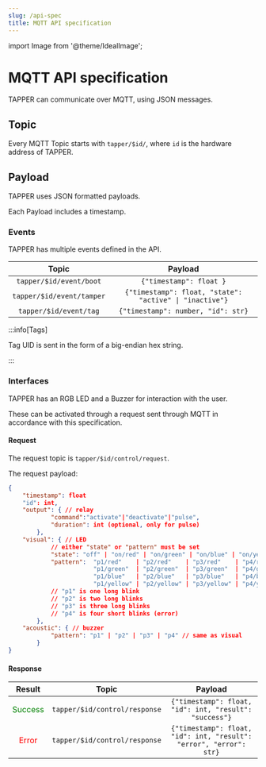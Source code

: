 ```yaml
---
slug: /api-spec
title: MQTT API specification
---
```


import Image from '@theme/IdealImage';

# MQTT API specification

TAPPER can communicate over MQTT, using JSON messages.

## Topic

Every MQTT Topic starts with `tapper/$id/`, where `id` is the hardware address of TAPPER.

## Payload

TAPPER uses JSON formatted payloads.

Each Payload includes a timestamp.

### Events

TAPPER has multiple events defined in the API.

|           Topic           |                         Payload                         |
| :-----------------------: | :-----------------------------------------------------: |
|  `tapper/$id/event/boot`  |                 `{"timestamp": float }`                 |
| `tapper/$id/event/tamper` | `{"timestamp": float, "state": "active" \| "inactive"}` |
|  `tapper/$id/event/tag`   |           `{"timestamp": number, "id": str}`            |

:::info[Tags]

Tag UID is sent in the form of a big-endian hex string.

:::

### Interfaces

TAPPER has an RGB LED and a Buzzer for interaction with the user.

These can be activated through a request sent through MQTT in accordance with this specification.

#### Request

The request topic is `tapper/$id/control/request`.

The request payload:
```json
{
    "timestamp": float
    "id": int,
    "output": { // relay
            "command":"activate"|"deactivate"|"pulse",
            "duration": int (optional, only for pulse)
        },
    "visual": { // LED
            // either "state" or "pattern" must be set
            "state": "off" | "on/red" | "on/green" | "on/blue" | "on/yellow",
            "pattern":  "p1/red"    | "p2/red"    | "p3/red"    | "p4/red"   |
                        "p1/green"  | "p2/green"  | "p3/green"  | "p4/green" |
                        "p1/blue"   | "p2/blue"   | "p3/blue"   | "p4/blue"  |
                        "p1/yellow" | "p2/yellow" | "p3/yellow" | "p4/yellow"
            // "p1" is one long blink
            // "p2" is two long blinks
            // "p3" is three long blinks
            // "p4" is four short blinks (error)
        },
    "acoustic": { // buzzer
            "pattern": "p1" | "p2" | "p3" | "p4" // same as visual
        }
}
```




#### Response

|               Result               |             Topic             |                              Payload                               |
| :--------------------------------: | :---------------------------: | :----------------------------------------------------------------: |
| <font color="green">Success</font> | `tapper/$id/control/response` |       `{"timestamp": float, "id": int, "result": "success"}`       |
|   <font color="red">Error</font>   | `tapper/$id/control/response` | `{"timestamp": float, "id": int, "result": "error", "error": str}` |
